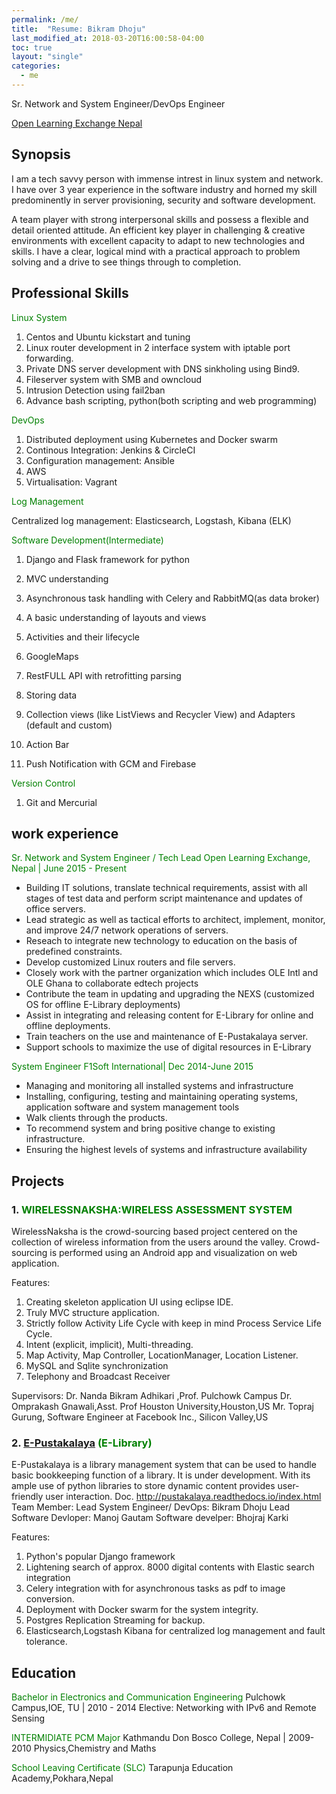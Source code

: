 ```yaml
---
permalink: /me/
title:  "Resume: Bikram Dhoju"
last_modified_at: 2018-03-20T16:00:58-04:00
toc: true
layout: "single"
categories: 
  - me
---
```



Sr. Network and System Engineer/DevOps Engineer

[Open Learning Exchange Nepal](http://olenepal.org)

## Synopsis

I am  a tech savvy person with immense intrest in linux system and network. I have over 3 year experience in the software industry and horned my skill predominently in server provisioning, security and software development.

A team player with strong interpersonal skills and possess a flexible and detail oriented attitude. An efficient key player in challenging & creative environments with excellent capacity to adapt to new technologies and skills. I have a clear, logical mind with a practical approach to problem solving and a drive to see things through to completion.


## Professional Skills

 
<span style="color:green"> Linux System </span>


1.  Centos and Ubuntu kickstart and tuning
2.  Linux router development in 2 interface   system with iptable port forwarding.
3.  Private DNS server development with DNS sinkholing using Bind9.
4.  Fileserver system with SMB and owncloud
5.  Intrusion Detection using fail2ban
6.  Advance bash scripting, python(both scripting and web programming)

<span style="color:green"> DevOps</span>

1.  Distributed deployment using Kubernetes and Docker swarm
2.  Continous Integration: Jenkins & CircleCI
3.  Configuration management: Ansible
4.  AWS
5.  Virtualisation: Vagrant

<span style="color:green"> Log Management </span>


Centralized log management: Elasticsearch, Logstash, Kibana (ELK)  

<span style="color:green"> Software Development(Intermediate) </span>


1. Django and Flask framework for python
2. MVC understanding
3. Asynchronous task handling with Celery and RabbitMQ(as data broker)




1.  A basic understanding of layouts and views
2.  Activities and their lifecycle
3.  GoogleMaps  
4.  RestFULL API with retrofitting parsing
5.  Storing data
6.  Collection views (like ListViews and Recycler View) and Adapters (default and custom)
7.  Action Bar
8.  Push Notification with GCM and Firebase


<span style="color:green"> Version Control </span>

1. Git and Mercurial



## work experience
 
<span style="color:green"> Sr. Network  and System Engineer / Tech Lead</span>
<span style="color:green"> Open Learning Exchange, Nepal | June 2015 - Present</span>


*   Building IT solutions, translate technical requirements, assist with all stages of test data and perform script maintenance and updates of office servers.
*   Lead strategic as well as tactical efforts to architect, implement, monitor, and improve  24/7 network operations of servers.
*   Reseach to integrate new technology to education on the basis of predefined constraints.
*   Develop customized Linux routers and file servers.
*   Closely work with the partner organization which includes OLE Intl and OLE Ghana to collaborate edtech projects
*   Contribute the team in updating and upgrading the NEXS (customized OS for offline E-Library deployments)
*   Assist in integrating and releasing content for E-Library for online and offline deployments. 
*   Train teachers on the use and maintenance of E-Pustakalaya server.
*   Support schools to maximize the use of digital resources in E-Library


<span style="color:green"> System Engineer</span>
<span style="color:green"> F1Soft International| Dec 2014-June 2015</span>


*   Managing and monitoring all installed systems and infrastructure
*   Installing, configuring, testing and maintaining operating systems, application software and system management tools
*   Walk clients through the products.
*   To recommend system and bring positive change to existing infrastructure.
*   Ensuring the highest levels of systems and infrastructure availability



## Projects

### 1. **<span style="color:green"> WIRELESSNAKSHA:WIRELESS ASSESSMENT SYSTEM </span>**

WirelessNaksha is the crowd-sourcing based project centered on the collection of wireless information from the users around the valley. Crowd-sourcing is performed using an Android app and visualization on web application.

Features:

1. Creating skeleton application UI using eclipse IDE.
2. Truly MVC structure application.
3. Strictly follow Activity Life Cycle with keep in mind Process Service Life Cycle.
4. Intent (explicit, implicit), Multi-threading. 
5. Map Activity, Map Controller, LocationManager, Location Listener.
6. MySQL and Sqlite synchronization
7. Telephony and Broadcast Receiver

Supervisors: Dr. Nanda Bikram Adhikari ,Prof. Pulchowk Campus
             Dr. Omprakash Gnawali,Asst. Prof Houston University,Houston,US
             Mr. Topraj Gurung, Software Engineer at Facebook  Inc., Silicon Valley,US

### 2.  **<span style="color:green"> [E-Pustakalaya](pustakalaya.org) (E-Library) </span>**


E-Pustakalaya is a library management system that can be used to handle basic bookkeeping function of a library. It is under development. With its ample use of python libraries to store dynamic content provides user-friendly user interaction.
Doc. http://pustakalaya.readthedocs.io/index.html
Team Member:
Lead System Engineer/ DevOps: Bikram Dhoju
Lead Software Devloper: Manoj Gautam
Software develper: Bhojraj Karki

Features:
1. Python's popular Django framework
2. Lightening search of approx. 8000 digital contents with Elastic search integration
3. Celery integration with  for asynchronous tasks as pdf to image conversion.
4. Deployment with Docker swarm for the system integrity.
5. Postgres Replication Streaming for backup.
6. Elasticsearch,Logstash Kibana for centralized log management and fault tolerance.


  
## Education

<span style="color:green"> Bachelor in Electronics and Communication Engineering </span>
Pulchowk Campus,IOE, TU | 2010 - 2014
Elective: Networking with IPv6 and Remote Sensing

<span style="color:green"> INTERMIDIATE PCM Major </span>
Kathmandu Don Bosco College, Nepal | 2009-2010
Physics,Chemistry and Maths

<span style="color:green"> School Leaving Certificate (SLC) </span>
Tarapunja Education Academy,Pokhara,Nepal 











